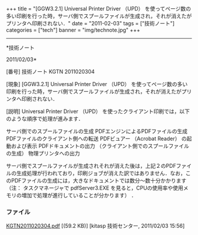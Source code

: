 ﻿+++
title = "[GGW3.2.1] Universal Printer Driver （UPD） を使ってページ数の多い印刷を行った時，サーバ側でスプールファイルが生成され，それが消えたがプリンタへ印刷されない．"
date = "2011-02-03"
tags = ["技術ノート"]
categories = ["tech"]
banner = "img/technote.jpg"
+++

-----------------------------------------------------------------------------------------------------------------------------

*技術ノート

2011/02/03*


[番号]
技術ノート KGTN 2011020304

[現象]
[GGW3.2.1] Universal Printer Driver （UPD）
を使ってページ数の多い印刷を行った時，サーバ側でスプールファイルが生成され，それが消えたがプリンタへ印刷されない．

[説明]
Universal Printer Driver （UPD）
を使ったクライアント印刷では，以下のような順序で処理が進みます．

サーバ側でのスプールファイルの生成
PDFエンジンによるPDFファイルの生成
PDFファイルのクライアント側への転送
PDFビュアー （Acrobat Reader） の起動および表示
PDFドキュメントの出力 （クライアント側でのスプールファイルの生成）
物理プリンタへの出力

サーバ側でスプールファイルが生成されそれが消えた後は，上記２のPDFファイルの生成処理が行われており，印刷ジョブが消えた訳ではありません．なお，このPDFファイルの生成には，大きなドキュメントでは数分〜数十分かかります
（注： タスクマネージャで pdfServer3.EXE
を見ると，CPUの使用率や使用メモリの増加で処理が進行していることが分かります）
．


### ファイル

 
 


[KGTN2011020304.pdf](http://techreport.kitasp.net/attachments/download/468/KGTN2011020304.pdf)
 [(59.2 KB)] [kitasp 技術センター, 2011/02/03
15:56]


 


 

